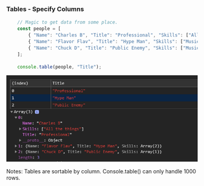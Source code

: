 ### Tables - Specify Columns

```javascript
    // Magic to get data from some place.
    const people = [
        { "Name": "Charles B", "Title": "Professional", "Skills": ["All the things"] },
        { "Name": "Flavor Flav", "Title": "Hype Man", "Skills": ["Musician", "Television"] },
        { "Name": "Chuck D", "Title": "Public Enemy", "Skills": ["Musician"] }
    ];

    console.table(people, "Title");
```

![Console table](./images/tables-3.png "Tables")

Notes:
Tables are sortable by column.
Console.table() can only handle 1000 rows.
